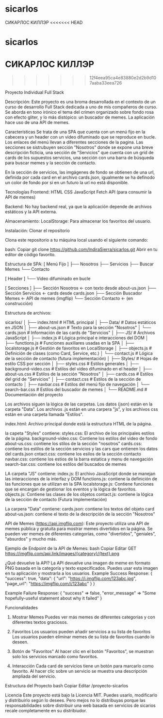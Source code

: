 # sicarlos
CИKAPЛOC KИЛЛЭP
<<<<<<< HEAD
# sicarlos
CИKAPЛOC KИЛЛЭP
=======
>>>>>>> 12f4eea95ca4e83880e2d2b9d107aaba33eea726

Proyecto Individual Full Stack

Descripción: 
Este proyecto es una broma desarrollada en el contexto de un curso de desarrollo Full Stack dedicada a uno de mis compañeros de curso. Se aborda en tono irónico el tema del crimen organizado sobre fondo rosa con efecto gliter, y lo más distópico: un buscador de memes.
La aplicación hace uso de una API de memes.


Características
Se trata de una SPA que cuenta con un menú fijo en la cabecera y un header con un video difuminado que se reproduce en bucle. Los enlaces del menú llevan a diferentes secciones de la pagina.
Las secciones se sistrubuyen sección "Nosotros" donde se expone una breve descripción ficticia, una sección de "Servicios" que cuenta con un grid de cards de los supuestos servicios, una sección con una barra de búsqueda para buscar memes y la sección de contacto.

En la sección de servicios, las imgágenes de fondo se obtienen de una url, definida por cada card en el archivo cards.json, igualmente se ha definodo un color de fondo por si en un futuro la url no está disponible.

Tecnologías
Frontend:
HTML
CSS
JavaScript
Fetch API (para consumir la API de memes)

Backend:
No hay backend real, ya que la aplicación depende de archivos estáticos y la API externa.

Almacenamiento:
LocalStorage: Para almacenar los favoritos del usuario.


Instalación:
Clonar el repositorio

Clona este repositorio a tu máquina local usando el siguiente comando:

bash:
Copiar
git clone https://github.com/IndiraSierra/sicarlos.git
Abrir en tu editor de código favorito.

Estructura de SPA:
[ Menú Fijo ]
     ├── Nosotros
     ├── Servicios
     ├── Buscar Memes
     └── Contacto

[ Header ]
     └── Video difuminado en bucle

[ Secciones ]
     ├── Sección Nosotros       ← con texto desde about-us.json
     ├── Sección Servicios      ← cards desde cards.json
     ├── Sección Buscador Memes ← API de memes (imgflip)
     └── Sección Contacto       ← (en construcción)


Estructura de archivos:

sicarlos/
│
├── index.html                       # HTML principal
│
├── Data/                            # Datos estáticos en JSON
│   ├── about-us.json                # Texto para la sección "Nosotros"
│   └── cards.json                   # Información de las cards de "Servicios"
│
├── JS/                              # Archivos JavaScript
│   ├── index.js                     # Lógica principal e interacciones del DOM
│   ├── functions.js                 # Funciones auxiliares usadas en la SPA
│   ├── localstorage.js             # Gestión de favoritos en LocalStorage
│   ├── objects.js                   # Definición de clases (como Card, Service, etc.)
│   └── contact.js                   # Lógica de la sección de contacto (futura implementación)
│
├── Styles/                          # Hojas de estilo CSS por sección
│   ├── styles.css                   # Estilos generales
│   ├── background-video.css         # Estilos del video difuminado en el header
│   ├── about-us.css                 # Estilos de la sección "Nosotros"
│   ├── cards.css                    # Estilos del grid de "Servicios"
│   ├── contact.css                  # Estilos de la sección de contacto
│   ├── navbar.css                   # Estilos del menú fijo de navegación
│   └── search-bar.css               # Estilos del buscador de memes
│
└── README.md                        # Documentación del proyecto

Los archivos siguen la lógica de las carpetas. Los datos (json) están en la carpeta "Data". Los archivos .js están en una carpera "js", y los archivos css están en una carpeta llamada "Estilos".

index.html: Archivo principal donde está la estructura HTML de la página.

la capeta "Styles" contiene:
styles.css: El archivo de los principales estilos de la página.
background-video.css: Contiene los estilos del video de fondo
about-us.css: contiene los stilos de la sección "nosotros"
cards.css: contiene los estilos de la sección servicios y las cars que ontienen los datos del cards.json
cntact.css: contiene los esilos de la sección contacto
navbar.css: contiene los estios de la barra estatica y menu de navegación
search-bar.css: contiene los estilos del buscados de memes

LA carpeta "JS" contiene:
index.js: El archivo JavaScript donde se manejan las interacciones de la interfaz y DOM
functions.js: contiene la definición de las funciones que se utilizan en la SPA
localstorage.js: Contiene funciones que se encargan de gestionar los eventos y la lógica de favoritos.
objects.js: Contiene las clases de los objetos
contact.js: contiene la lógica de la sección de contacto (Futura Implementación)

La carpera "Data" contiene:
cards.json: contiene los textos del objeto card
about-us.json: contiene el texto de la descripción de la sección "Nosotros"

API de Memes (https://api.imgflip.com):
Este proyecto utiliza una API de memes pública y gratuita para mostrar memes divertidos en la página. Se pueden ver memes de diferentes categorías, como "divertidos", "geniales", "absurdos" y mucho más.


Ejemplo de Endpoint de la API de Memes:
bash
Copiar
Editar
GET https://imgflip.com/api.link/images/{category}/{text}.png

¿Qué devuelve la API?
La API devuelve una imagen de meme en formato PNG basada en la categoría y texto especificados. Puedes usar esta imagen en tu aplicación y mostrarla a los usuarios.
Example Success Response:
{
   "success": true,
   "data": {
      "url": "https://i.imgflip.com/123abc.jpg",
      "page_url": "https://imgflip.com/i/123abc"
   }
}
		
Example Failure Response:
{
   "success" => false,
   "error_message" => "Some hopefully-useful statement about why it failed"
}


Funcionalidades
1. Mostrar Memes
Puedes ver más memes de diferentes categorías y con diferentes textos graciosos.

2. Favoritos
Los usuarios pueden añadir servicios a su lista de favoritos
Los usuarios pueden eliminar memes de su lista de favoritos cuando lo deseen.


4. Botón de "Favoritos"
Al hacer clic en el botón "Favoritos", se muestran solo los servicios marcado como favoritos.

5. Interacción
Cada card de servicios tiene un botón para marcarlo como favorito.
Al hacer clic sobre un servicio se muestra una descripción ampliada del servicio.

Estructura del Proyecto
bash
Copiar
Editar
/proyecto-sicarlos


Licencia
Este proyecto está bajo la Licencia MIT. Puedes usarlo, modificarlo y distribuirlo según lo desees.
Pero mejos no lo distribuyas porque las responsabilidades sobre distribuir una web basada en servicios de sicarios recale completamente en su distribiudor.

